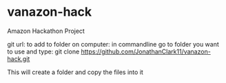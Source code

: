 vanazon-hack
============

Amazon Hackathon Project



git url: to add to folder on computer:
in commandline go to folder you want to use and type:
git clone https://github.com/JonathanClark11/vanazon-hack.git <FOLDERNAME>

This will create a folder <FOLDERNAME> and copy the files into it
